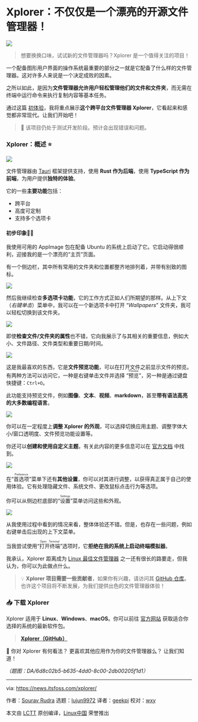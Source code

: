 [#]: subject: "Xplorer: Not Just a Pretty Open-Source File Manager!"
[#]: via: "https://news.itsfoss.com/xplorer/"
[#]: author: "Sourav Rudra https://news.itsfoss.com/author/sourav/"
[#]: collector: "lujun9972/lctt-scripts-1700446145"
[#]: translator: "geekpi"
[#]: reviewer: "wxy"
[#]: publisher: "wxy"
[#]: url: "https://linux.cn/article-16521-1.html"

Xplorer：不仅仅是一个漂亮的开源文件管理器！
======

![][0]

> 想要换换口味，试试新的文件管理器吗？Xplorer 是一个值得关注的项目！

一个配备图形用户界面的操作系统最重要的部分之一就是它配备了什么样的文件管理器。这对许多人来说是一个决定成败的因素。

之所以如此，是因为**文件管理器允许用户轻松管理他们的文件和文件夹**，而无需在终端中运行命令来执行复制内容等基本任务。

通过这篇 [初体验][1]，我将重点展示**这个跨平台文件管理器 Xplorer**，它看起来和感觉都非常现代。让我们开始吧！

> 🚧 该项目仍处于测试开发阶段。预计会出现错误和问题。

### Xplorer：概述 ⭐

![][2]

文件管理器由 [Tauri][3] 框架提供支持，使用 **Rust 作为后端**，使用 **TypeScript 作为前端**，为用户提供**独特的体验**。

它的一些**主要功能**包括：

   * 跨平台
   * 高度可定制
   * 支持多个选项卡

#### 初步印象👨‍💻

我使用可用的 AppImage 包在配备 Ubuntu 的系统上启动了它。它启动得很顺利，迎接我的是一个漂亮的“主页”页面。

有一个侧边栏，其中所有常用的文件夹和位置都整齐地排列着，并带有别致的图标。

![][4]

然后我继续检查**多选项卡功能**，它的工作方式正如人们所期望的那样。从上下文（_右键单击_）菜单中，我可以在一个新选项卡中打开 “_Wallpapers_” 文件夹，我可以轻松切换到该文件夹。

![][5]

即使**检查文件/文件夹的属性**也不错，它向我展示了与其相关的重要信息，例如大小、文件路径、文件类型和重要日期/时间。

![][6]

这是我最喜欢的东西，它是**文件预览功能**，可以在打开文件之前显示文件的预览。有两种方法可以访问它，一种是右键单击文件并选择 “<ruby>预览<rt>Preview</rt></ruby>”，另一种是通过键盘快捷键：`Ctrl+O`。

此功能支持预览文件，例如**图像**、**文本**、**视频**、**markdown**，甚至**带有语法高亮的大多数编程语言**。

![][7]

你可以在一定程度上**调整 Xplorer 的外观**，可以选择切换应用主题、调整字体大小/窗口透明度、文件预览功能设置等。

你还可以**创建和使用自定义主题**，有关此内容的更多信息可以在 [官方文档][8] 中找到。

![][9]

在“<ruby>首选项<rt>Preference</rt></ruby>”菜单下还有**其他设置**，你可以对其进行调整，以获得真正属于自己的使用体验。它有处理隐藏文件、系统文件、更改鼠标点击行为等选项。

你可以从侧边栏底部的“<ruby>设置<rt>Settings</rt></ruby>”菜单访问这些和外观。

![][10]

从我使用过程中看到的情况来看，整体体验还不错。但是，也存在一些问题，例如右键单击后出现的上下文菜单。

当我尝试使用“<ruby>打开终端<rt>Open Terminal</rt></ruby>”选项时，它**拒绝在我的系统上启动终端模拟器**。

我承认，Xplorer 距离成为 [Linux 最佳文件管理器][11] 之一还有很长的路要走，但我认为，你可以为此做点什么。

> 💡 **Xplorer 项目需要一些贡献者**，如果你有兴趣，请访问其 [GitHub 仓库][12]。也许这个项目将不断发展，为我们提供出色的文件管理器体验！

### 📥 下载 Xplorer

Xplorer 适用于 **Linux**、**Windows**、**macOS**。你可以前往 [官方网站][14] 获取适合你选择的系统的最新软件包。

> **[Xplorer（GitHub）][15]**

💬 你对 Xplorer 有何看法？ 更喜欢其他应用作为你的文件管理器么？ 让我们知道！

*（题图：DA/6d8c02b5-b635-4dd0-8c00-2db00205f1d1）*

--------------------------------------------------------------------------------

via: https://news.itsfoss.com/xplorer/

作者：[Sourav Rudra][a]
选题：[lujun9972][b]
译者：[geekpi](https://github.com/geekpi)
校对：[wxy](https://github.com/wxy)

本文由 [LCTT](https://github.com/LCTT/TranslateProject) 原创编译，[Linux中国](https://linux.cn/) 荣誉推出

[a]: https://news.itsfoss.com/author/sourav/
[b]: https://github.com/lujun9972
[1]: https://news.itsfoss.com/tag/first-look/
[2]: https://news.itsfoss.com/content/images/2023/12/Xplorer_X.png
[3]: https://tauri.app/
[4]: https://news.itsfoss.com/content/images/2023/12/Xplorer_1.png
[5]: https://news.itsfoss.com/content/images/2023/12/Xplorer_2.png
[6]: https://news.itsfoss.com/content/images/2023/12/Xplorer_3.png
[7]: https://news.itsfoss.com/content/images/2023/12/Xplorer_4.png
[8]: https://xplorer.space/docs/Extensions/theme/
[9]: https://news.itsfoss.com/content/images/2023/12/Xplorer_5-1.png
[10]: https://news.itsfoss.com/content/images/2023/12/Xplorer_6-1.png
[11]: https://itsfoss.com/file-managers-linux/
[12]: https://github.com/kimlimjustin/xplorer
[13]: https://itsfoss.com/content/images/size/w256h256/2022/12/android-chrome-192x192.png
[14]: https://xplorer.space/
[15]: https://github.com/kimlimjustin/xplorer/releases
[0]: https://img.linux.net.cn/data/attachment/album/202312/31/165146vugq6nfkk8ana7fz.jpg